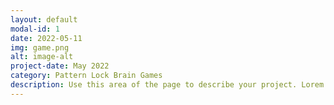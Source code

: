 ```yaml
---
layout: default
modal-id: 1
date: 2022-05-11
img: game.png
alt: image-alt
project-date: May 2022
category: Pattern Lock Brain Games
description: Use this area of the page to describe your project. Lorem ipsum dolor sit amet, consectetur adipisicing elit. Mollitia neque assumenda ipsam nihil, molestias magnam, recusandae quos quis inventore quisquam velit asperiores, vitae? Reprehenderit soluta, eos quod consequuntur itaque. Nam.
---
```

